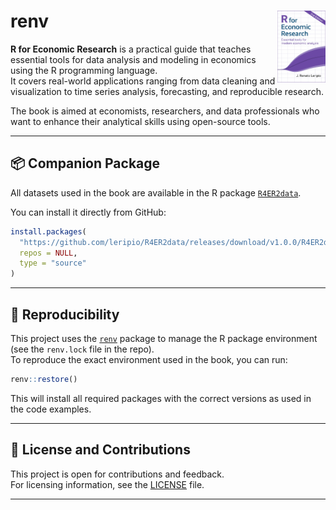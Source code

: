 # renv <img src="images/cover.png" align="right" height="115"/>

**R for Economic Research** is a practical guide that teaches essential tools for data analysis and modeling in economics using the R programming language.  
It covers real-world applications ranging from data cleaning and visualization to time series analysis, forecasting, and reproducible research.

The book is aimed at economists, researchers, and data professionals who want to enhance their analytical skills using open-source tools.

---

## 📦 Companion Package

All datasets used in the book are available in the R package [`R4ER2data`](https://github.com/leripio/R4ER2data).

You can install it directly from GitHub:

```r
install.packages(
  "https://github.com/leripio/R4ER2data/releases/download/v1.0.0/R4ER2data_1.0.0.tar.gz",
  repos = NULL,
  type = "source"
)
```

---

## 🔄 Reproducibility

This project uses the [`renv`](https://rstudio.github.io/renv/) package to manage the R package environment (see the `renv.lock` file in the repo).  
To reproduce the exact environment used in the book, you can run:

```r
renv::restore()
```

This will install all required packages with the correct versions as used in the code examples.

---

## 📖 License and Contributions

This project is open for contributions and feedback.  
For licensing information, see the [LICENSE](LICENSE) file.

---
